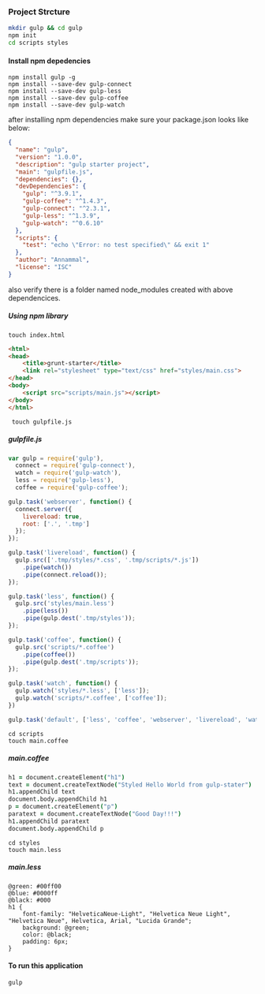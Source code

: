 ### Project Strcture 

``` sh
mkdir gulp && cd gulp
npm init
cd scripts styles 
```

#### Install npm depedencies

``` 
npm install gulp -g
npm install --save-dev gulp-connect
npm install --save-dev gulp-less
npm install --save-dev gulp-coffee
npm install --save-dev gulp-watch
```

after installing npm dependencies make sure your package.json looks like below:

```json
{
  "name": "gulp",
  "version": "1.0.0",
  "description": "gulp starter project",
  "main": "gulpfile.js",
  "dependencies": {},
  "devDependencies": {
    "gulp": "^3.9.1",
    "gulp-coffee": "^1.4.3",
    "gulp-connect": "^2.3.1",
    "gulp-less": "^1.3.9",
    "gulp-watch": "^0.6.10"
  },
  "scripts": {
    "test": "echo \"Error: no test specified\" && exit 1"
  },
  "author": "Annammal",
  "license": "ISC"
}
```

also verify there is a folder named node_modules created with above dependencices.

##### Using npm library

```shell
touch index.html
```

``` html
<html>
<head>
	<title>grunt-starter</title>
	<link rel="stylesheet" type="text/css" href="styles/main.css">
</head>
<body>
	<script src="scripts/main.js"></script>
</body>
</html>
```
```shell
 touch gulpfile.js
```
##### gulpfile.js

```js
var gulp = require('gulp'),
  connect = require('gulp-connect'),
  watch = require('gulp-watch'),
  less = require('gulp-less'),
  coffee = require('gulp-coffee');

gulp.task('webserver', function() {
  connect.server({
    livereload: true,
    root: ['.', '.tmp']
  });
});

gulp.task('livereload', function() {
  gulp.src(['.tmp/styles/*.css', '.tmp/scripts/*.js'])
    .pipe(watch())
    .pipe(connect.reload());
});

gulp.task('less', function() {
  gulp.src('styles/main.less')
    .pipe(less())
    .pipe(gulp.dest('.tmp/styles'));
});

gulp.task('coffee', function() {
  gulp.src('scripts/*.coffee')
    .pipe(coffee())
    .pipe(gulp.dest('.tmp/scripts'));
});

gulp.task('watch', function() {
  gulp.watch('styles/*.less', ['less']);
  gulp.watch('scripts/*.coffee', ['coffee']);
})

gulp.task('default', ['less', 'coffee', 'webserver', 'livereload', 'watch']);
```
```shell 
cd scripts
touch main.coffee
```
##### main.coffee

```coffeescript
h1 = document.createElement("h1")
text = document.createTextNode("Styled Hello World from gulp-stater")
h1.appendChild text
document.body.appendChild h1
p = document.createElement("p")
paratext = document.createTextNode("Good Day!!!")
h1.appendChild paratext
document.body.appendChild p
```
```shell 
cd styles
touch main.less
```
##### main.less

```less
@green: #00ff00
@blue: #0000ff
@black: #000
h1 {
	font-family: "HelveticaNeue-Light", "Helvetica Neue Light", "Helvetica Neue", Helvetica, Arial, "Lucida Grande";
	background: @green;
	color: @black;
	padding: 6px;
}
```
#### To run this application 
```sh
gulp
```
